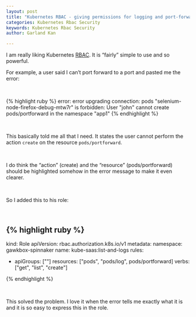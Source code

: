```yaml
---
layout: post
title: "Kubernetes RBAC - giving permissions for logging and port-forwarding"
categories: Kubernetes Rbac Security
keywords: Kubernetes Rbac Security
author: Garland Kan

---
```


I am really liking Kubernetes [RBAC][rbac]. It is “fairly” simple to use and so powerful.

For example, a user said I can’t port forward to a port and pasted me the error:

&nbsp;

{% highlight ruby %}
error: error upgrading connection: pods "selenium-node-firefox-debug-mtw7r" is forbidden: User "john" cannot create pods/portforward in the namespace "app1"
{% endhighlight %}

&nbsp;

This basically told me all that I need. It states the user cannot perform the action `create` on the resource `pods/portforward`.

&nbsp;

I do think the “action” (create) and the “resource” (pods/portforward) should be highlighted somehow in the error message to make it even clearer.

&nbsp;

So I added this to his role:

&nbsp;

{% highlight ruby %}
---
kind: Role
apiVersion: rbac.authorization.k8s.io/v1
metadata:
  namespace: gawkbox-spinnaker
  name: kube-saas:list-and-logs
rules:
- apiGroups: [""]
  resources: ["pods", "pods/log", pods/portforward]
  verbs: ["get", "list", "create"]

{% endhighlight %}

&nbsp;

This solved the problem. I love it when the error tells me exactly what it is and it is so easy to express this in the role.


[rbac]: https://kubernetes.io/docs/reference/access-authn-authz/rbac/